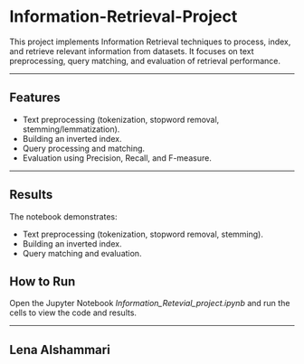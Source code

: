 # Information-Retrieval-Project
This project implements Information Retrieval techniques to process, index, and retrieve relevant information from datasets. It focuses on text preprocessing, query matching, and evaluation of retrieval performance.

---
## Features
- Text preprocessing (tokenization, stopword removal, stemming/lemmatization).  
- Building an inverted index.  
- Query processing and matching.  
- Evaluation using Precision, Recall, and F-measure.  

---

## Results
The notebook demonstrates:
- Text preprocessing (tokenization, stopword removal, stemming).  
- Building an inverted index.  
- Query matching and evaluation.

## How to Run
Open the Jupyter Notebook *Information_Retevial_project.ipynb* and run the cells to view the code and results.  

---

## Lena Alshammari

